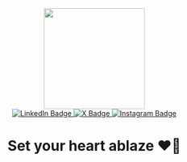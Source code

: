 <div id="header" align="center">
  <img src="https://i.giphy.com/media/v1.Y2lkPTc5MGI3NjExdG9vNjR0NXFhOXhwZjQ4Z3R2Ym1ueHI2ZXJrOXh4OGltazcwZ2lvcSZlcD12MV9pbnRlcm5hbF9naWZfYnlfaWQmY3Q9Zw/tEcIyVc6ukQV2eb86t/giphy.gif" width="200"/>
  
<div id="badges">
  <a href="https://www.linkedin.com/in/kaspar-pavel-3332142a6/">
    <img src="https://img.shields.io/badge/LinkedIn-blue?style=for-the-badge&logo=linkedin&logoColor=white" alt="LinkedIn Badge"/>
  </a>
  <a href="https://x.com/pvlmedia">
    <img src="https://img.shields.io/badge/X(Twitter)-000000?style=for-the-badge&logo=twitter&logoColor=white" alt="X Badge"/>
  </a>
  <a href="https://www.instagram.com/__tuvi9__/">
    <img src="https://img.shields.io/badge/Instagram-E4405F?style=for-the-badge&logo=instagram&logoColor=white" alt="Instagram Badge"/>
  </a>
</div>
<h1>
  Set your heart ablaze ❤️‍🔥
</h1>

</div>
